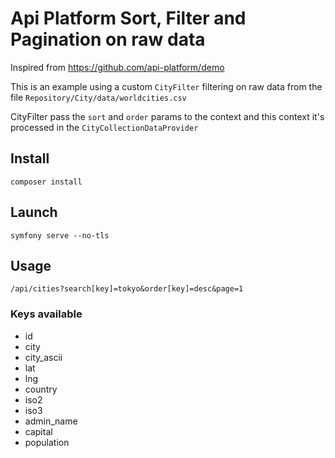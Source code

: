 # Api Platform Sort, Filter and Pagination on raw data

Inspired from https://github.com/api-platform/demo

This is an example using a custom `CityFilter` filtering on raw data from the file `Repository/City/data/worldcities.csv`

CityFilter pass the `sort` and `order` params to the context and this context it's processed in the `CityCollectionDataProvider`

## Install

    composer install

## Launch

    symfony serve --no-tls

## Usage

`/api/cities?search[key]=tokyo&order[key]=desc&page=1`

### Keys available

- id
- city
- city_ascii
- lat
- lng
- country
- iso2
- iso3
- admin_name
- capital
- population
